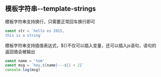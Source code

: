 ## 模板字符串--template-strings
模板字符串支持换行，只需要正常回车换行即可
```javascript
const str = `hello es 2015, 
this is a string`
```
模板字符串支持插值表达式，${}不仅可以插入变量，还可以插入js语句，语句的返回值会被输出
```javascript
const name = 'tom'
const msg = `hey,${name}---${1 + 2}`
console.log(msg)
```
